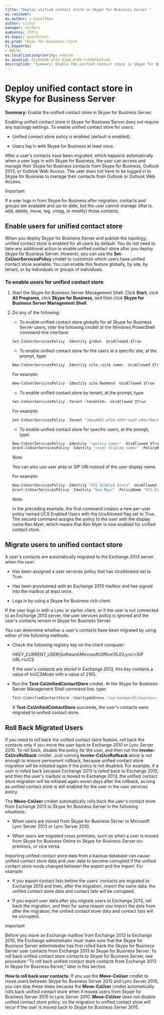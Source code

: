 ```yaml
---
title: "Deploy unified contact store in Skype for Business Server "
ms.reviewer: 
ms.author: v-mahoffman
author: cichur
manager: serdars
audience: ITPro
ms.topic: quickstart
ms.prod: skype-for-business-itpro
f1.keywords:
- NOCSH
ms.localizationpriority: medium
ms.assetid: d1c9ebd8-af42-42a0-87d9-fc899fbd7c42
description: "Summary: Enable the unified contact store in Skype for Business Server."
---
```


# Deploy unified contact store in Skype for Business Server
 
**Summary:** Enable the unified contact store in Skype for Business Server.
  
Enabling unified contact store in Skype for Business Server does not require any topology settings. To enable unified contact store for users:
  
- Unified contact store policy is enabled (default is enabled).
    
- Users log in with Skype for Business at least once.
    
After a user's contacts have been migrated, which happens automatically when a user logs in with Skype for Business, the user can access and manage their Skype for Business contacts from Skype for Business, Outlook 2013, or Outlook Web Access. The user does not have to be logged in to Skype for Business to manage their contacts from Outlook or Outlook Web Access.
  
> [!IMPORTANT]
> If a user logs in from Skype for Business after migration, contacts and groups are available and up-to-date, but the user cannot manage (that is, add, delete, move, tag, untag, or modify) those contacts. 
  
## Enable users for unified contact store

When you deploy Skype for Business Server and publish the topology, unified contact store is enabled for all users by default. You do not need to take any additional action to enable unified contact store after you deploy Skype for Business Server. However, you can use the **Set-CsUserServicesPolicy** cmdlet to customize which users have unified contact store available. You can enable this feature globally, by site, by tenant, or by individuals or groups of individuals.
  
### To enable users for unified contact store

1. Start the Skype for Business Server Management Shell: Click **Start**, click **All Programs**, click **Skype for Business**, and then click **Skype for Business Server Management Shell**.
    
2. Do any of the following:
    
   - To enable unified contact store globally for all Skype for Business Server users, inter the following cmdlet at the Windows PowerShell command-line interface:
    
   ```powershell
   Set-CsUserServicesPolicy -Identity global -UcsAllowed $True
   ```

   - To enable unified contact store for the users at a specific site, at the prompt, type:
    
   ```powershell
   New-CsUserServicesPolicy -Identity site:<site name> -UcsAllowed $True
   ```

   For example:
    
   ```powershell
   New-CsUserServicesPolicy -Identity site:Redmond -UcsAllowed $True
   ```

   - To enable unified contact store by tenant, at the prompt, type:
    
   ```powershell
   Set-CsUserServicesPolicy -Tenant <tenantId> -UcsAllowed $True
   ```

   For example:
    
   ```powershell
   Set-CsUserServicesPolicy -Tenant "38aad667-af54-4397-aaa7-e94c79ec2308" -UcsAllowed $True
   ```

   - To enable unified contact store for specific users, at the prompt, type:
    
   ```powershell
   New-CsUserServicesPolicy -Identity "<policy name>" -UcsAllowed $True
   Grant-CsUserServicesPolicy -Identity "<user display name>" -PolicyName <"policy name">
   ```

    > [!NOTE]
    > You can also use user alias or SIP URI instead of the user display name. 
  
    For example:
    
   ```powershell
   New-CsUserServicesPolicy -Identity "UCS Enabled Users" -UcsAllowed $True
   Grant-CsUserServicesPolicy -Identity "Ken Myer" -PolicyName "UCS Enabled Users"
   ```

    > [!NOTE]
    > In the preceding example, the first command creates a new per-user policy named UCS Enabled Users with the UcsAllowed flag set to True. The second command assigns the policy to the user with the display name Ken Myer, which means that Ken Myer is now enabled for unified contact store.
  
## Migrate users to unified contact store

A user's contacts are automatically migrated to the Exchange 2013 server when the user:
  
- Has been assigned a user services policy that has UcsAllowed set to True.
    
- Has been provisioned with an Exchange 2013 mailbox and has signed into the mailbox at least once.
    
- Logs in by using a Skype for Business rich client.
    
If the user logs in with a Lync or earlier client, or if the user is not connected to an Exchange 2013 server, the user services policy is ignored and the user's contacts remain in Skype for Business Server.
  
You can determine whether a user's contacts have been migrated by using either of the following methods: 
  
- Check the following registry key on the client computer:
    
    HKEY_CURRENT_USER\Software\Microsoft\Office\15.0\Lync\\<SIP URL\>\UCS
    
    If the user's contacts are stored in Exchange 2013, this key contains a value of InUCSMode with a value of 2165.
    
- Run the **Test-CsUnifiedContactStore** cmdlet. At the Skype for Business Server Management Shell command line, type:
    
  ```powershell
  Test-CsUnifiedContactStore -UserSipAddress "sip:kenmyer@litwareinc.com" -TargetFqdn "atl-cs-001.litwareinc.com"
  ```

    If **Test-CsUnifiedContactStore** succeeds, the user's contacts were migrated to unified contact store.
    
## Roll Back Migrated Users

If you need to roll back the unified contact store feature, roll back the contacts only if you move the user back to Exchange 2010 or Lync Server 2010. To roll back, disable the policy for the user, and then run the **Invoke-CsUcsRollback** cmdlet. Just running **Invoke-CsUcsRollback** alone is not enough to ensure permanent rollback, because unified contact store migration will be initiated again if the policy is not disabled. For example, if a user is rolled back because Exchange 2013 is rolled back to Exchange 2010, and then the user's mailbox is moved to Exchange 2013, the unified contact store migration will be initiated again seven days after the rollback, as long as unified contact store is still enabled for the user in the user services policy.
  
The **Move-CsUser** cmdlet automatically rolls back the user's contact store from Exchange 2013 to Skype for Business Server in the following situations:
  
- When users are moved from Skype for Business Server to Microsoft Lync Server 2013 or Lync Server 2010. 
    
- When users are migrated cross premises, such as when a user is moved from Skype for Business Online to Skype for Business Server on-premises, or vice versa.
    
Importing unified contact store data from a backup database can cause unified contact store data and user data to become corrupted if the unified contact store mode changed between the export and the import. For example:
  
- If you export contact lists before the users' contacts are migrated to Exchange 2013 and then, after the migration, import the same data, the unified contact store data and contact lists will be corrupted.
    
- If you export user data after you migrate users to Exchange 2013, roll back the migration, and then for some reason you import the data from after the migration, the unified contact store data and contact lists will be corrupted.
    
> [!IMPORTANT]
> Before you move an Exchange mailbox from Exchange 2013 to Exchange 2010, the Exchange administrator must make sure that the Skype for Business Server administrator has first rolled back the Skype for Business Server user contacts from Exchange 2013 to Skype for Business Server. To roll back unified contact store contacts to Skype for Business Server, see procedure "To roll back unified contact store contacts from Exchange 2013 to Skype for Business Server," later in this section. 
  
 **How to roll back user contacts:** If you use the **Move-CsUser** cmdlet to move users between Skype for Business Server 2015 and Lync Server 2010, you can skip these steps because the **Move-CsUser** cmdlet automatically rolls back unified contact store when it moves users from Skype for Business Server 2015 to Lync Server 2010. **Move-CsUser** does not disable unified contact store policy, so the migration to unified contact store will recur if the user is moved back to Skype for Business Server 2015.
  

